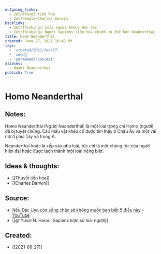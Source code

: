 ```yaml
---
outgoing_links:
  - Zet/Thuyết tiến hóa
  - Zet/People/Charles Darwin
backlinks:
  - Zet/Thinking/❕ Loài người không đơn độc
  - Zet/Thinking/❕ Người Sapiens tiến hóa chiếm ưu thế hơn Neanderthal
title: Homo Neanderthal
created: June 27, 2021 10:48 PM
tags:
  - 'created/2021/Jun/27'
  - 'seed🥜'
  - 'permanent/concept'
aliases:
  - Người Neanderthal
publish: True
---
```

# Homo Neanderthal

## Notes:
Homo Neanderthal (Người Neanderthal) là một loài trong chi Homo (người) đã bị tuyệt chủng. Các mẫu vật khảo cổ được tìm thấy ở Châu Âu và một vài nơi ở phía Tây và trung Á.

Neanderthal hoặc là xếp vào phụ loài, tức chỉ là một chủng tộc của người hiện đại hoặc được tách thành một loài riêng biệt.

## Ideas & thoughts:
- [[Thuyết tiến hóa]]
- [[Charles Darwin]] 

## Source:
- [Nếu Đác Uyn còn sống chắc sẽ không muốn bạn biết 5 điều này - YouTube](https://youtu.be/3bhORlpnU54?t=853)
- [[@ Yuval N. Harari, Sapiens lược sử loài người]]


## Created:
- [[2021-06-27]]
